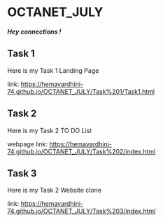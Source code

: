 # OCTANET_JULY

***Hey connections !***

## Task 1
Here is my Task 1 Landing Page 

link: https://hemavardhini-74.github.io/OCTANET_JULY/Task%201/Task1.html

## Task 2
Here is my Task 2 TO DO List

webpage link: https://hemavardhini-74.github.io/OCTANET_JULY/Task%202/index.html

## Task 3
Here is my Task 2 Website clone

link: https://hemavardhini-74.github.io/OCTANET_JULY/Task%203/index.html
